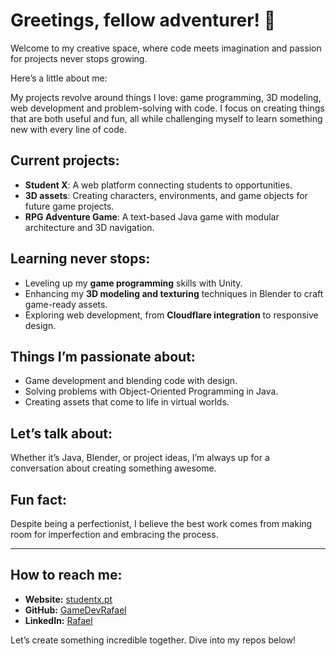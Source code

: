 # Greetings, fellow adventurer! 👋  

Welcome to my creative space, where code meets imagination and passion for projects never stops growing.  

Here’s a little about me:  

My projects revolve around things I love: game programming, 3D modeling, web development and problem-solving with code. I focus on creating things that are both useful and fun, all while challenging myself to learn something new with every line of code.  

## Current projects:  
- **Student X**: A web platform connecting students to opportunities.  
- **3D assets**: Creating characters, environments, and game objects for future game projects.  
- **RPG Adventure Game**: A text-based Java game with modular architecture and 3D navigation.  

## Learning never stops:  
- Leveling up my **game programming** skills with Unity.  
- Enhancing my **3D modeling and texturing** techniques in Blender to craft game-ready assets.  
- Exploring web development, from **Cloudflare integration** to responsive design.  

## Things I’m passionate about:  
- Game development and blending code with design.  
- Solving problems with Object-Oriented Programming in Java.  
- Creating assets that come to life in virtual worlds.  

## Let’s talk about:  
Whether it’s Java, Blender, or project ideas, I’m always up for a conversation about creating something awesome.  

## Fun fact:  
Despite being a perfectionist, I believe the best work comes from making room for imperfection and embracing the process.  

---

## How to reach me:  
- **Website:** [studentx.pt](https://www.studentx.pt)  
- **GitHub:** [GameDevRafael](https://github.com/GameDevRafael)  
- **LinkedIn:** [Rafael](https://www.linkedin.com/in/gamedevrafael)  

Let’s create something incredible together. Dive into my repos below!  
